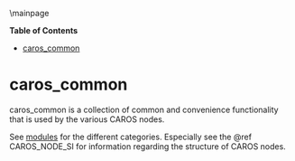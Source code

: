 \mainpage
<!-- markdown-toc start - Don't edit this section. Run M-x markdown-toc/generate-toc again -->
**Table of Contents**

- [caros_common](#caroscommon)

<!-- markdown-toc end -->

# caros_common #
caros_common is a collection of common and convenience functionality that is used by the various CAROS nodes.

See [modules](modules.html) for the different categories. Especially see the @ref CAROS_NODE_SI for information regarding the structure of CAROS nodes.
